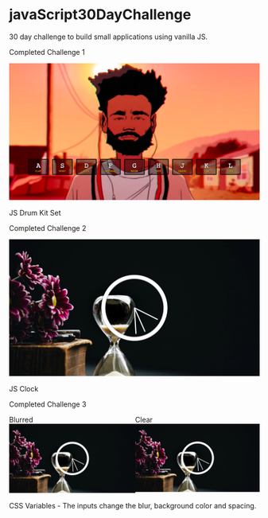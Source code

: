 # javaScript30DayChallenge
30 day challenge to build small applications using vanilla JS. 

Completed Challenge 1

<img src="Drumset.png" />

JS Drum Kit Set

Completed Challenge 2 

<img src="/ClockJS/clockJs.png" />

JS Clock

Completed Challenge 3

<div style="display:flex">

<div>
Blurred
<img src="/ClockJS/clockJs.png" />
</div>

<div>
Clear
<img src="/ClockJS/clockJs.png" />
</div>

</div>


CSS Variables - The inputs change the blur, background color and spacing. 
